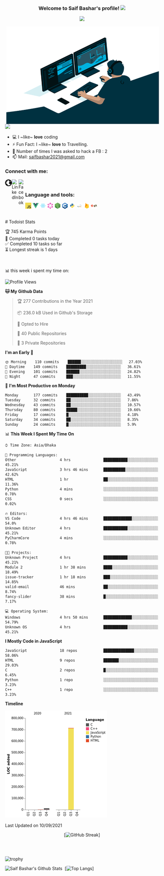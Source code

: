 <h3 align="center">
  Welcome to Saif Bashar's profile!
  <img src="https://media.giphy.com/media/hvRJCLFzcasrR4ia7z/giphy.gif" width="28">
</h3>
<p align="center">
  <a href="https://github.com/saifbashar"><img src="https://readme-typing-svg.herokuapp.com/?lines=Full-stack%20web%20and%20app%20developer;Self-taught%20UI%2FUX%20Designer;2%2B%20years%20of%20coding%20experience;Always%20learning%20new%20things&center=true&width=380&height=45"></a>
</p>


<img align="right" alt="GIF" src="https://raw.githubusercontent.com/saifbashar/saifbashar/main/code.gif" width="500" height="320" />

  
![](https://komarev.com/ghpvc/?username=saifbashar&color=green&style=flat-square&label=PROFILE+VIEWS)



  
  

- 💻 I ~like~ **love** coding
- ⚡ Fun Fact: I ~like~ **love** to Travelling.
- 🏅 Number of times I was asked to hack a FB : 2
- 📫 Mail: saifbashar2021@gmail.com

 
<!-- - Usesless Stats:
 👯 I have successfully worked on production level projects regarding android, web and backend.
currently perfecting my skills with ReactJS and Android MVVM Architecture.


-->
 ### Connect with me:

[<img align="left" alt="" width="22px" src="https://raw.githubusercontent.com/iconic/open-iconic/master/svg/globe.svg" />][website]
[<img align="left" alt="LinkedIn" width="22px" src="https://cdn.jsdelivr.net/npm/simple-icons@v3/icons/linkedin.svg" />][linkedin]
[<img align="left" alt="Facebook" width="22px" src="https://cdn.jsdelivr.net/npm/simple-icons@v3/icons/facebook.svg" />][facebook]


<br /> 


 ### Language and tools:

<code><img height="20" src="https://raw.githubusercontent.com/github/explore/80688e429a7d4ef2fca1e82350fe8e3517d3494d/topics/javascript/javascript.png"></code>
<code><img height="20" src="https://raw.githubusercontent.com/github/explore/80688e429a7d4ef2fca1e82350fe8e3517d3494d/topics/vue/vue.png"></code>
<code><img height="20" src="https://raw.githubusercontent.com/github/explore/80688e429a7d4ef2fca1e82350fe8e3517d3494d/topics/react/react.png"></code>
<code><img height="20" src="https://raw.githubusercontent.com/github/explore/5c058a388828bb5fde0bcafd4bc867b5bb3f26f3/topics/graphql/graphql.png"></code>
<code><img height="20" src="https://raw.githubusercontent.com/github/explore/80688e429a7d4ef2fca1e82350fe8e3517d3494d/topics/nodejs/nodejs.png"></code>
<code><img height="20" src="https://raw.githubusercontent.com/github/explore/80688e429a7d4ef2fca1e82350fe8e3517d3494d/topics/cpp/cpp.png"></code>
<code><img height="20" src="https://raw.githubusercontent.com/github/explore/80688e429a7d4ef2fca1e82350fe8e3517d3494d/topics/python/python.png"></code>
<code><img height="20" src="https://raw.githubusercontent.com/github/explore/80688e429a7d4ef2fca1e82350fe8e3517d3494d/topics/mysql/mysql.png"></code>
<code><img height="20" src="https://raw.githubusercontent.com/github/explore/80688e429a7d4ef2fca1e82350fe8e3517d3494d/topics/firebase/firebase.png"></code>
<code><img height="20" src="https://raw.githubusercontent.com/github/explore/80688e429a7d4ef2fca1e82350fe8e3517d3494d/topics/git/git.png"></code>

  
  


<br />
# Todoist Stats

<!-- TODO-IST:START -->
🏆  745 Karma Points           
🌸  Completed 0 tasks today           
✅  Completed 10 tasks so far           
⏳  Longest streak is 1 days
<!-- TODO-IST:END -->
<br />

📊 this week i spent my time on:
<br />

<!--START_SECTION:waka-->
![Profile Views](http://img.shields.io/badge/Profile%20Views-6-blue)

**🐱 My Github Data** 

> 🏆 277 Contributions in the Year 2021
 > 
> 📦 236.0 kB Used in Github's Storage 
 > 
> 💼 Opted to Hire
 > 
> 📜 40 Public Repositories 
 > 
> 🔑 3 Private Repositories  
 > 
**I'm an Early 🐤** 

```text
🌞 Morning    110 commits    ██████░░░░░░░░░░░░░░░░░░░   27.03% 
🌆 Daytime    149 commits    █████████░░░░░░░░░░░░░░░░   36.61% 
🌃 Evening    101 commits    ██████░░░░░░░░░░░░░░░░░░░   24.82% 
🌙 Night      47 commits     ███░░░░░░░░░░░░░░░░░░░░░░   11.55%

```
📅 **I'm Most Productive on Monday** 

```text
Monday       177 commits    ██████████░░░░░░░░░░░░░░░   43.49% 
Tuesday      32 commits     ██░░░░░░░░░░░░░░░░░░░░░░░   7.86% 
Wednesday    43 commits     ██░░░░░░░░░░░░░░░░░░░░░░░   10.57% 
Thursday     80 commits     █████░░░░░░░░░░░░░░░░░░░░   19.66% 
Friday       17 commits     █░░░░░░░░░░░░░░░░░░░░░░░░   4.18% 
Saturday     34 commits     ██░░░░░░░░░░░░░░░░░░░░░░░   8.35% 
Sunday       24 commits     █░░░░░░░░░░░░░░░░░░░░░░░░   5.9%

```


📊 **This Week I Spent My Time On** 

```text
⌚︎ Time Zone: Asia/Dhaka

💬 Programming Languages: 
Other                    4 hrs               ███████████░░░░░░░░░░░░░░   45.21% 
JavaScript               3 hrs 46 mins       ██████████░░░░░░░░░░░░░░░   42.62% 
HTML                     1 hr                ██░░░░░░░░░░░░░░░░░░░░░░░   11.36% 
Python                   4 mins              ░░░░░░░░░░░░░░░░░░░░░░░░░   0.78% 
CSS                      0 secs              ░░░░░░░░░░░░░░░░░░░░░░░░░   0.02%

🔥 Editors: 
VS Code                  4 hrs 46 mins       █████████████░░░░░░░░░░░░   54.0% 
Unknown Editor           4 hrs               ███████████░░░░░░░░░░░░░░   45.21% 
PyCharmCore              4 mins              ░░░░░░░░░░░░░░░░░░░░░░░░░   0.78%

🐱‍💻 Projects: 
Unknown Project          4 hrs               ███████████░░░░░░░░░░░░░░   45.21% 
Module 2                 1 hr 38 mins        ████░░░░░░░░░░░░░░░░░░░░░   18.49% 
issue-tracker            1 hr 18 mins        ███░░░░░░░░░░░░░░░░░░░░░░   14.85% 
valid-email              46 mins             ██░░░░░░░░░░░░░░░░░░░░░░░   8.74% 
fancy-slider             38 mins             █░░░░░░░░░░░░░░░░░░░░░░░░   7.17%

💻 Operating System: 
Windows                  4 hrs 50 mins       █████████████░░░░░░░░░░░░   54.79% 
Unknown OS               4 hrs               ███████████░░░░░░░░░░░░░░   45.21%

```

**I Mostly Code in JavaScript** 

```text
JavaScript               18 repos            ██████████████░░░░░░░░░░░   58.06% 
HTML                     9 repos             ███████░░░░░░░░░░░░░░░░░░   29.03% 
C                        2 repos             █░░░░░░░░░░░░░░░░░░░░░░░░   6.45% 
Python                   1 repo              ░░░░░░░░░░░░░░░░░░░░░░░░░   3.23% 
C++                      1 repo              ░░░░░░░░░░░░░░░░░░░░░░░░░   3.23%

```


**Timeline**

![Chart not found](https://raw.githubusercontent.com/saifbashar/saifbashar/main/charts/bar_graph.png) 


 Last Updated on 10/09/2021
<!--END_SECTION:waka-->

<div align="center">
  

[![GitHub Streak](https://github-readme-streak-stats.herokuapp.com?user=saifbashar&theme=synthwave)]
  </div>
  
<br /><br />



  ![trophy](https://github-profile-trophy.vercel.app/?username=saifbashar&theme=juicyfresh&no-frame=true&row=1&&margin-w=20&no-bg=true)

  
<img align="left" alt="Saif Bashar's Github Stats" src="https://github-readme-stats.vercel.app/api?username=saifbashar&show_icons=true" />    &nbsp;
[![Top Langs](https://github-readme-stats.vercel.app/api/top-langs?username=saifbashar&count_private=true&show_icons=true)]
  </div>

  



[website]: https://saifbashar.wordpress.com/
[facebook]: https://www.facebook.com/yepitssaif/
[linkedin]:https://www.linkedin.com/in/saifbashar/
<br/>
<br/>


